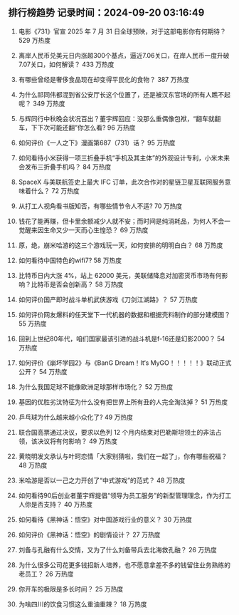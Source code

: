 
## 排行榜趋势 记录时间：2024-09-20 03:16:49
  
  1. 电影《731》官宣 2025 年 7 月 31 日全球预映，对于这部电影你有何期待？ 529 万热度
    
  2. 离岸人民币兑美元日内涨超300个基点，逼近7.06关口，在岸人民币一度升破7.07关口，如何解读？ 433 万热度
    
  3. 有哪些曾经是奢侈食品现在却变得平民化的食物？ 387 万热度
    
  4. 为什么祁同伟都混到省公安厅长这个位置了，还是被汉东官场的所有人瞧不起呢？ 349 万热度
    
  5. 与辉同行中秋晚会状况百出？董宇辉回应：没那么重偶像包袱，“翻车就翻车，下下次可能还翻”你怎么看? 96 万热度
    
  6. 如何评价《一人之下》漫画第687（731）话？ 95 万热度
    
  7. 如何看待小米获得一项三折叠手机“手机及其主体”的外观设计专利，小米未来会发布三折叠手机吗？ 84 万热度
    
  8. SpaceX 与美联航签史上最大 IFC 订单，此次合作对的星链卫星互联网服务意味着什么？ 72 万热度
    
  9. 从打工人视角看书版知否，有哪些情节令人不适? 70 万热度
    
  10. 钱花了能再赚，但卡里余额减少人就不安；而时间是纯消耗品，为何人不会一觉醒来因生命又少一天而心生惶恐？ 69 万热度
    
  11. 原，绝，崩米哈游的这三个游戏玩一天，如何安排的明明白白？ 68 万热度
    
  12. 如何看待中国特色的wifi7? 58 万热度
    
  13. 比特币日内大涨 4%，站上 62000 美元，美联储降息对加密货币市场有何影响？比特币是否会创新高？ 58 万热度
    
  14. 如何评价国产即时战斗单机武侠游戏《刀剑江湖路》？ 57 万热度
    
  15. 如何评价网友爆料的任天堂下一代机器的数据和根据壳料制作的部分建模图？ 55 万热度
    
  16. 回到上世纪80年代，咱们国家最该引进的战斗机是f-16还是幻影2000？ 54 万热度
    
  17. 如何评价《崩坏学园2》与《BanG Dream！It‘s MyGO！！！！！》联动正式公开？ 54 万热度
    
  18. 为什么我国足球不能像欧洲足球那样市场化？ 52 万热度
    
  19. 基因的优胜劣汰特征为什么没有把世界上所有丑的人完全淘汰掉？ 51 万热度
    
  20. 乒乓球为什么越来越小众化了? 49 万热度
    
  21. 联合国高票通过决议，要求以色列 12 个月内结束对巴勒斯坦领土的非法占领，该决议将有何影响？ 49 万热度
    
  22. 黄晓明发文承认与叶珂恋情「大家别猜啦，我们在一起了」，你有哪些祝福？ 48 万热度
    
  23. 米哈游是否以一己之力开创了“中式游戏”的范式？ 48 万热度
    
  24. 如何看待90后创业者董宇辉提倡“领导为员工服务”的新型管理理念，作为打工人你是否支持？ 40 万热度
    
  25. 如何看待《黑神话：悟空》对中国游戏行业的意义？ 30 万热度
    
  26. 如何评价《黑神话：悟空》的剧情设计？ 27 万热度
    
  27. 刘备与孔融有什么交情，又为了什么刘备带兵去北海救孔融？ 26 万热度
    
  28. 为什么很多公司花更多钱招新人培养，也不愿意拿差不多的钱留住业务熟练的老员工？ 26 万热度
    
  29. 你开车的极限是多长时间？ 25 万热度
    
  30. 为啥四川的饮食习惯这么重油重辣？ 18 万热度
    